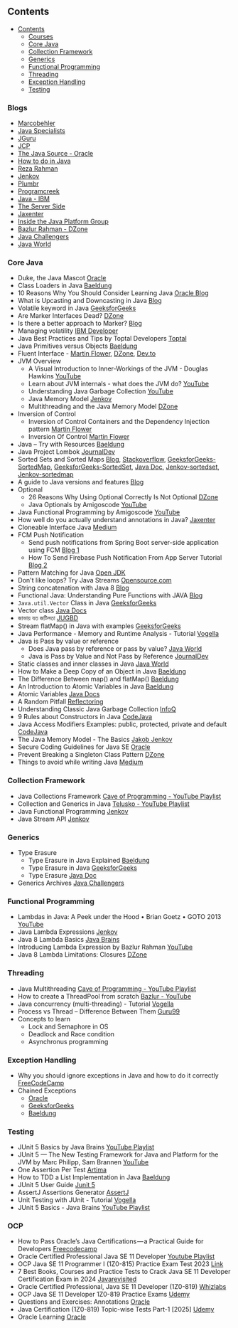 ## Contents

- [Contents](#contents)
  - [Courses](#courses)
  - [Core Java](#core-java)
  - [Collection Framework](#collection-framework)
  - [Generics](#generics)
  - [Functional Programming](#functional-programming)
  - [Threading](#threading)
  - [Exception Handling](#exception-handling)
  - [Testing](#testing)

### Blogs
* [Marcobehler](https://www.marcobehler.com/guides)
* [Java Specialists](https://www.javaspecialists.eu/)
* [JGuru](http://www.jguru.com/)
* [JCP](https://www.jcp.org/en/home/index)
* [The Java Source - Oracle](https://blogs.oracle.com/java/)
* [How to do in Java](https://howtodoinjava.com/)
* [Reza Rahman](https://reza-rahman.me/blog/)
* [Jenkov](http://tutorials.jenkov.com/)
* [Plumbr](https://plumbr.io/blog)
* [Programcreek](https://www.programcreek.com/)
* [Java - IBM](https://www.ibm.com/developerworks/views/java/libraryview.jsp)
* [The Server Side](https://www.theserverside.com/)
* [Jaxenter](https://jaxenter.com/news/java)
* [Inside the Java Platform Group](https://inside.java/)
* [Bazlur Rahman - DZone](https://dzone.com/users/1298119/bazlur_rahman.html)
* [Java Challengers](https://javachallengers.com/)
* [Java World](https://www.javaworld.com/)

### Core Java

* Duke, the Java Mascot [Oracle](https://www.oracle.com/java/duke.html)
* Class Loaders in Java [Baeldung](https://www.baeldung.com/java-classloaders)
* 10 Reasons Why You Should Consider Learning Java [Oracle Blog](https://blogs.oracle.com/oracleuniversity/10-reasons-why-you-should-consider-learning-java)
* What is Upcasting and Downcasting in Java [Blog](https://www.codejava.net/java-core/the-java-language/what-is-upcasting-and-downcasting-in-java)
* Volatile keyword in Java [GeeksforGeeks](https://www.geeksforgeeks.org/volatile-keyword-in-java/)
* Are Marker Interfaces Dead? [DZone](https://dzone.com/articles/are-marker-interfaces-dead)
* Is there a better approach to Marker? [Blog](https://www.javacodegeeks.com/2012/10/is-there-a-better-approach-to-marker.html)
* Managing volatility [IBM Developer](https://www.ibm.com/developerworks/java/library/j-jtp06197/)
* Java Best Practices and Tips by Toptal Developers [Toptal](https://www.toptal.com/java/tips-and-practices)
* Java Primitives versus Objects [Baeldung](https://www.baeldung.com/java-primitives-vs-objects)
* Fluent Interface - [Martin Flower](https://martinfowler.com/bliki/FluentInterface.html), [DZone](https://dzone.com/articles/java-fluent-api-design), [Dev.to](https://dev.to/awwsmm/build-a-fluent-interface-in-java-in-less-than-5-minutes-m7e)
* JVM Overview
  * A Visual Introduction to Inner-Workings of the JVM - Douglas Hawkins [YouTube](https://youtu.be/JLFjY6Ixct8)
  * Learn about JVM internals - what does the JVM do? [YouTube](https://youtu.be/UwB0OSmkOtQ)
  * Understanding Java Garbage Collection [YouTube](https://youtu.be/Uj1_4shgXpk)
  * Java Memory Model [Jenkov](http://tutorials.jenkov.com/java-concurrency/java-memory-model.html)
  * Multithreading and the Java Memory Model [DZone](https://dzone.com/articles/multithreading-and-java-memory)
* Inversion of Control
  * Inversion of Control Containers and the Dependency Injection pattern [Martin Flower](https://martinfowler.com/articles/injection.html)
  * Inversion Of Control [Martin Flower](https://martinfowler.com/bliki/InversionOfControl.html)
* Java – Try with Resources [Baeldung](https://www.baeldung.com/java-try-with-resources)
* Java Project Lombok [JournalDev](https://www.journaldev.com/18124/java-project-lombok)
* Sorted Sets and Sorted Maps [Blog](http://etutorials.org/cert/java+certification/Chapter+11.+Collections+and+Maps/11.6+Sorted+Sets+and+Sorted+Maps/), [Stackoverflow](https://stackoverflow.com/questions/14743986/why-do-we-need-a-treemap-treeset-when-we-have-sortedmap-sortedset), [GeeksforGeeks-SortedMap](https://www.geeksforgeeks.org/sortedmap-java-examples/), [GeeksforGeeks-SortedSet](https://www.geeksforgeeks.org/sortedset-java-examples/), [Java Doc](https://docs.oracle.com/javase/tutorial/collections/interfaces/sorted-map.html), [Jenkov-sortedset](http://tutorials.jenkov.com/java-collections/sortedset.html), [Jenkov-sortedmap](http://tutorials.jenkov.com/java-collections/sortedmap.html)
* A guide to Java versions and features [Blog](https://www.marcobehler.com/guides/a-guide-to-java-versions-and-features)
* Optional
  * 26 Reasons Why Using Optional Correctly Is Not Optional [DZone](https://dzone.com/articles/using-optional-correctly-is-not-optional)
  * Java Optionals by Amigoscode [YouTube](https://youtu.be/1xCxoOuDZuU)
* Java Functional Programming by Amigoscode [YouTube](https://youtu.be/VRpHdSFWGPs)
* How well do you actually understand annotations in Java? [Jaxenter](https://jaxenter.com/understand-annotations-java-148001.html)
* Cloneable Interface Java [Medium](https://medium.com/@devDeeJay/cloneable-interface-java-8098f054a2af)
* FCM Push Notification
  * Send push notifications from Spring Boot server-side application using FCM [Blog 1](https://blog.mestwin.net/send-push-notifications-from-spring-boot-server-side-application-using-fcm/)
  * How To Send Firebase Push Notification From App Server Tutorial [Blog 2](http://developine.com/how-to-send-firebase-push-notifications-from-app-server-tutorial/)
* Pattern Matching for Java [Open JDK](https://cr.openjdk.java.net/~briangoetz/amber/pattern-match.html)
* Don't like loops? Try Java Streams [Opensource.com](https://opensource.com/article/20/2/java-streams)
* String concatenation with Java 8 [Blog](http://www.pellegrino.link/2015/08/22/string-concatenation-with-java-8.html)
* Functional Java: Understanding Pure Functions with JAVA [Blog](https://blog.knoldus.com/functional-java-understanding-pure-functions-with-java/)
* `Java.util.Vector` Class in Java [GeeksforGeeks](https://www.geeksforgeeks.org/java-util-vector-class-java/)
* Vector class [Java Docs](https://docs.oracle.com/javase/8/docs/api/java/util/Vector.html)
* জাভায় যত জটিলতা [JUGBD](https://jugbd.org/2018/03/01/the-complexities-of-the-java/)
* Stream flatMap() in Java with examples [GeeksforGeeks](https://www.geeksforgeeks.org/stream-flatmap-java-examples/)
* Java Performance - Memory and Runtime Analysis - Tutorial [Vogella](https://www.vogella.com/tutorials/JavaPerformance/article.html)
* Java is Pass by value or reference
  * Does Java pass by reference or pass by value? [Java World](https://www.javaworld.com/article/3512039/does-java-pass-by-reference-or-pass-by-value.html)
  * Java is Pass by Value and Not Pass by Reference [JournalDev](https://www.journaldev.com/3884/java-is-pass-by-value-and-not-pass-by-reference)
* Static classes and inner classes in Java [Java World](https://www.javaworld.com/article/2074000/core-java-classes-within-classes.html)
* How to Make a Deep Copy of an Object in Java [Baeldung](https://www.baeldung.com/java-deep-copy)
* The Difference Between map() and flatMap() [Baeldung](https://www.baeldung.com/java-difference-map-and-flatmap)
* An Introduction to Atomic Variables in Java [Baeldung](https://www.baeldung.com/java-atomic-variables)
* Atomic Variables [Java Docs](https://docs.oracle.com/javase/tutorial/essential/concurrency/atomicvars.html)
* A Random Pitfall [Reflectoring](https://reflectoring.io/how-to-random/)
* Understanding Classic Java Garbage Collection [InfoQ](https://www.infoq.com/articles/understand-classic-java-garbage-collection/)
* 9 Rules about Constructors in Java [CodeJava](https://www.codejava.net/java-core/the-java-language/9-rules-about-constructors-in-java)
* Java Access Modifiers Examples: public, protected, private and default [CodeJava](https://www.codejava.net/java-core/the-java-language/java-access-modifiers-examples-public-protected-private-and-default)
* The Java Memory Model - The Basics [Jakob Jenkov](https://youtu.be/LCSqZyjBwWA?si=uovAJdCjdzeSy72X)
* Secure Coding Guidelines for Java SE [Oracle](https://www.oracle.com/java/technologies/javase/seccodeguide.html)
* Prevent Breaking a Singleton Class Pattern [DZone](https://dzone.com/articles/prevent-breaking-a-singleton-class-pattern)
* Things to avoid while writing Java [Medium](https://medium.com/@b.stoilov/things-to-avoid-while-writing-java-cd078e5aa61c)

### Collection Framework
* Java Collections Framework [Cave of Programming - YouTube Playlist](https://www.youtube.com/playlist?list=PLB841C370FAFB8EC7)
* Collection and Generics in Java [Telusko - YouTube Playlist](https://www.youtube.com/playlist?list=PLsyeobzWxl7oJj5BXYF088REBm-K4c_SR)
* Java Functional Programming [Jenkov](http://tutorials.jenkov.com/java-functional-programming/index.html)
* Java Stream API [Jenkov](http://tutorials.jenkov.com/java-functional-programming/streams.html)

### Generics
* Type Erasure
  * Type Erasure in Java Explained [Baeldung](https://www.baeldung.com/java-type-erasure)
  * Type Erasure in Java [GeeksforGeeks](https://www.geeksforgeeks.org/type-erasure-java/)
  * Type Erasure [Java Doc](https://docs.oracle.com/javase/tutorial/java/generics/erasure.html)
* Generics Archives [Java Challengers](https://javachallengers.com/category/java-challenges-explanations-videos/generics/)

### Functional Programming

* Lambdas in Java: A Peek under the Hood • Brian Goetz • GOTO 2013 [YouTube](https://www.youtube.com/watch?v=MLksirK9nnE)
* Java Lambda Expressions [Jenkov](http://tutorials.jenkov.com/java/lambda-expressions.html#lambda-body)
* Java 8 Lambda Basics [Java Brains](https://www.youtube.com/playlist?list=PLqq-6Pq4lTTa9YGfyhyW2CqdtW9RtY-I3)
* Introducing Lambda Expression by Bazlur Rahman [YouTube](https://youtu.be/wpT8gKQTkk0)
* Java 8 Lambda Limitations: Closures [DZone](https://dzone.com/articles/java-8-lambas-limitations-closures)


### Threading
* Java Multithreading [Cave of Programming - YouTube Playlist](https://www.youtube.com/playlist?list=PLBB24CFB073F1048E)
* How to create a ThreadPool from scratch [Bazlur - YouTube](https://youtu.be/iH-sCG_zrHw)
* Java concurrency (multi-threading) - Tutorial [Vogella](https://www.vogella.com/tutorials/JavaConcurrency/article.html)
* Process vs Thread – Difference Between Them [Guru99](https://www.guru99.com/difference-between-process-and-thread.html)
* Concepts to learn
  * Lock and Semaphore in OS
  * Deadlock and Race condition
  * Asynchronus programming

### Exception Handling

* Why you should ignore exceptions in Java and how to do it correctly [FreeCodeCamp](https://medium.com/free-code-camp/why-you-should-ignore-exceptions-in-java-and-how-to-do-it-correctly-8e95e5775e58)
* Chained Exceptions
  * [Oracle](https://docs.oracle.com/javase/tutorial/essential/exceptions/chained.html)
  * [GeeksforGeeks](https://www.geeksforgeeks.org/chained-exceptions-java/)
  * [Baeldung](https://www.baeldung.com/java-chained-exceptions)

### Testing
* JUnit 5 Basics by Java Brains [YouTube Playlist](https://www.youtube.com/playlist?list=PLqq-6Pq4lTTa4ad5JISViSb2FVG8Vwa4o)
* JUnit 5 — The New Testing Framework for Java and Platform for the JVM by Marc Philipp, Sam Brannen [YouTube](https://youtu.be/oGaatK5ShUs)
* One Assertion Per Test [Artima](https://www.artima.com/weblogs/viewpost.jsp?thread=35578)
* How to TDD a List Implementation in Java [Baeldung](https://www.baeldung.com/java-test-driven-list)
* JUnit 5 User Guide [Junit 5](https://junit.org/junit5/docs/current/user-guide/)
* AssertJ Assertions Generator [AssertJ](http://joel-costigliola.github.io/assertj/assertj-assertions-generator.html)
* Unit Testing with JUnit - Tutorial [Vogella](https://www.vogella.com/tutorials/JUnit/article.html)
* JUnit 5 Basics - Java Brains [YouTube Playlist](https://www.youtube.com/playlist?list=PLqq-6Pq4lTTa4ad5JISViSb2FVG8Vwa4o)


### OCP

- How to Pass Oracle’s Java Certifications — a Practical Guide for Developers [Freecodecamp](https://www.freecodecamp.org/news/how-to-pass-oracles-java-certifications-a-practical-guide-for-developers-e9b607ba6173/)
- Oracle Certified Professional Java SE 11 Developer [Youtube Playlist](https://youtube.com/playlist?list=PLUDxEIP1X623utgoHn0ptWwWSvUIefzNy&si=k-tVfqZeB1U5K4Ac)
- OCP Java SE 11 Programmer I (1Z0-815) Practice Exam Test 2023 [Link](https://skillcertpro.com/product/ocp-java-se-11-programmer-i-1z0-815-practice-exam-test/)
- 7 Best Books, Courses and Practice Tests to Crack Java SE 11 Developer Certification Exam in 2024 [Javarevisited](https://medium.com/javarevisited/5-best-books-courses-and-practice-tests-to-crack-java-se-11-certification-ocajp-11-1z0-815-6c861d6d147f)
- Oracle Certified Professional, Java SE 11 Developer (1Z0-819) [Whizlabs](https://www.whizlabs.com/ocpjd-java-se-11-developer-1z0-819/)
- OCP Java SE 11 Developer 1Z0-819 Practice Exams [Udemy](https://www.udemy.com/course/ocp-java-se-11-developer-1z0-819-practice-exam/?couponCode=MT300725G1)
- Questions and Exercises: Annotations [Oracle](https://docs.oracle.com/javase/tutorial/java/annotations/QandE/questions.html)
- Java Certification (1Z0-819) Topic-wise Tests Part-1 [2025] [Udemy](https://www.udemy.com/course/ocp_java-se-11_1z0-819_p1/?couponCode=MT300725G1)
- Oracle Learning [Oracle](https://learn.oracle.com/ols/user-portal)

<!-- ### Tools
- Java tools [Linkedin](https://www.linkedin.com/feed/update/urn:li:activity:7057258544634474496/)

### Testing

- Testing Spring Boot Applications: Five Common Pitfalls [Link](https://rieckpil.de/common-pitfalls-when-testing-spring-boot-applications/)

### YouTube Channel
- [Laur Spilca](https://www.youtube.com/c/LaurentiuSpilca/playlists)


### Resources
- [Java and Spring Learning Materials](https://github.com/simantaturja/Learn-Java-Spring)

### Interview

- The Best of Java Interview Questions [Link](https://dzone.com/articles/interview-question-cluster)

### Collection Frameworks
- Big-O summary for Java Collections Framework implementations? [Stackoverflow](https://stackoverflow.com/questions/559839/big-o-summary-for-java-collections-framework-implementations)
- Time Complexity of Java Collections [Baeldung](https://www.baeldung.com/java-collections-complexity)
- Complexity of Collection frameworks [GitHub](https://gist.github.com/psayre23/c30a821239f4818b0709) -->